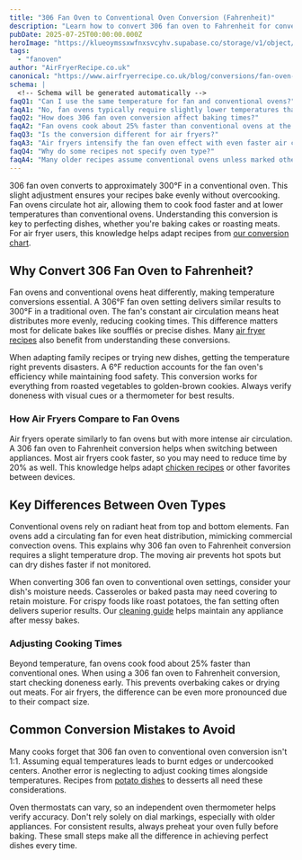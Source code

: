 ```yaml
---
title: "306 Fan Oven to Conventional Oven Conversion (Fahrenheit)"
description: "Learn how to convert 306 fan oven to Fahrenheit for conventional ovens with our simple guide. Get perfect results every time!"
pubDate: 2025-07-25T00:00:00.000Z
heroImage: "https://klueoymssxwfnxsvcyhv.supabase.co/storage/v1/object/public/Shmucket/306-fan-oven-to-conventional-oven-conversion-fahrenheit.png"
tags:
  - "fanoven"
author: "AirFryerRecipe.co.uk"
canonical: "https://www.airfryerrecipe.co.uk/blog/conversions/fan-oven-to-fahrenheit/306-fan-oven-to-conventional-oven-conversion-fahrenheit"
schema: |
  <!-- Schema will be generated automatically -->
faqQ1: "Can I use the same temperature for fan and conventional ovens?"
faqA1: "No, fan ovens typically require slightly lower temperatures than conventional ovens. For a 306°F fan oven setting, reduce to 300°F in a conventional oven. The circulating air in fan ovens cooks food more efficiently, so this adjustment prevents overcooking."
faqQ2: "How does 306 fan oven conversion affect baking times?"
faqA2: "Fan ovens cook about 25% faster than conventional ovens at the same temperature. After converting 306 fan oven to 300°F conventional, start checking doneness 5-10 minutes earlier than the recipe suggests. This ensures perfect results without overbaking."
faqQ3: "Is the conversion different for air fryers?"
faqA3: "Air fryers intensify the fan oven effect with even faster air circulation. When converting 306 fan oven to air fryer, you may need to reduce both temperature and time further. Typically, decrease temperature by another 10-15°F and check food halfway through the suggested cooking time."
faqQ4: "Why do some recipes not specify oven type?"
faqA4: "Many older recipes assume conventional ovens unless marked otherwise. When you see an unspecified temperature, it's safest to assume it's for a traditional oven. For modern recipes, always check whether they specify fan or conventional settings to apply the correct conversion."
---
```

<p>306 fan oven converts to approximately 300°F in a conventional oven. This slight adjustment ensures your recipes bake evenly without overcooking. Fan ovens circulate hot air, allowing them to cook food faster and at lower temperatures than conventional ovens. Understanding this conversion is key to perfecting dishes, whether you're baking cakes or roasting meats. For air fryer users, this knowledge helps adapt recipes from <a href=https://www.airfryerrecipe.co.uk/air-fryer-conversion-chart>our conversion chart</a>.</p>

<h2>Why Convert 306 Fan Oven to Fahrenheit?</h2>
<p>Fan ovens and conventional ovens heat differently, making temperature conversions essential. A 306°F fan oven setting delivers similar results to 300°F in a traditional oven. The fan's constant air circulation means heat distributes more evenly, reducing cooking times. This difference matters most for delicate bakes like soufflés or precise dishes. Many <a href=https://www.airfryerrecipe.co.uk/recipes>air fryer recipes</a> also benefit from understanding these conversions.</p>

<p>When adapting family recipes or trying new dishes, getting the temperature right prevents disasters. A 6°F reduction accounts for the fan oven's efficiency while maintaining food safety. This conversion works for everything from roasted vegetables to golden-brown cookies. Always verify doneness with visual cues or a thermometer for best results.</p>

<h3>How Air Fryers Compare to Fan Ovens</h3>
<p>Air fryers operate similarly to fan ovens but with more intense air circulation. A 306 fan oven to Fahrenheit conversion helps when switching between appliances. Most air fryers cook faster, so you may need to reduce time by 20% as well. This knowledge helps adapt <a href=https://www.airfryerrecipe.co.uk/recipe-category/chicken>chicken recipes</a> or other favorites between devices.</p>

<h2>Key Differences Between Oven Types</h2>
<p>Conventional ovens rely on radiant heat from top and bottom elements. Fan ovens add a circulating fan for even heat distribution, mimicking commercial convection ovens. This explains why 306 fan oven to Fahrenheit conversion requires a slight temperature drop. The moving air prevents hot spots but can dry dishes faster if not monitored.</p>

<p>When converting 306 fan oven to conventional oven settings, consider your dish's moisture needs. Casseroles or baked pasta may need covering to retain moisture. For crispy foods like roast potatoes, the fan setting often delivers superior results. Our <a href=https://www.airfryerrecipe.co.uk/air-fryer-cleaner>cleaning guide</a> helps maintain any appliance after messy bakes.</p>

<h3>Adjusting Cooking Times</h3>
<p>Beyond temperature, fan ovens cook food about 25% faster than conventional ones. When using a 306 fan oven to Fahrenheit conversion, start checking doneness early. This prevents overbaking cakes or drying out meats. For air fryers, the difference can be even more pronounced due to their compact size.</p>

<h2>Common Conversion Mistakes to Avoid</h2>
<p>Many cooks forget that 306 fan oven to conventional oven conversion isn't 1:1. Assuming equal temperatures leads to burnt edges or undercooked centers. Another error is neglecting to adjust cooking times alongside temperatures. Recipes from <a href=https://www.airfryerrecipe.co.uk/recipe-category/potatoes>potato dishes</a> to desserts all need these considerations.</p>

<p>Oven thermostats can vary, so an independent oven thermometer helps verify accuracy. Don't rely solely on dial markings, especially with older appliances. For consistent results, always preheat your oven fully before baking. These small steps make all the difference in achieving perfect dishes every time.</p>
